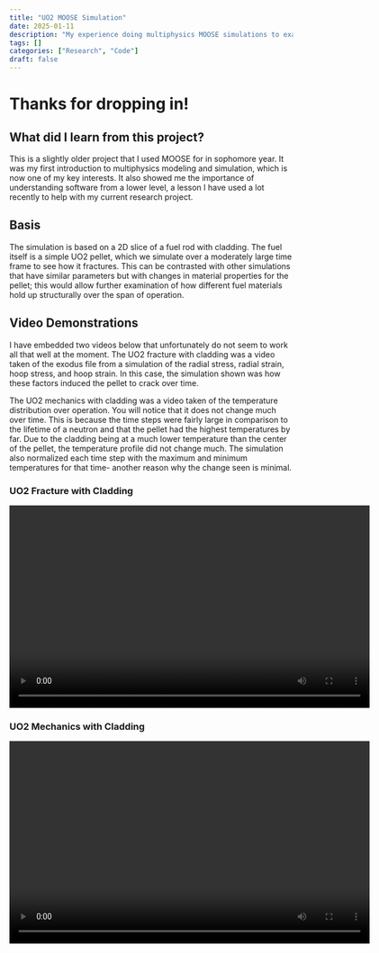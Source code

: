 ```yaml
---
title: "UO2 MOOSE Simulation"
date: 2025-01-11
description: "My experience doing multiphysics MOOSE simulations to examine stress, fracturing, and temperature during operation."
tags: []
categories: ["Research", "Code"]
draft: false
---
```


# Thanks for dropping in!

## What did I learn from this project?

This is a slightly older project that I used MOOSE for in sophomore year. It was my first introduction to multiphysics modeling and simulation, which is now one of my key interests. It also showed me the importance of understanding software from a lower level, a lesson I have used a lot recently to help with my current research project.

## Basis

The simulation is based on a 2D slice of a fuel rod with cladding. The fuel itself is a simple UO2 pellet, which we simulate over a moderately large time frame to see how it fractures. This can be contrasted with other simulations that have similar parameters but with changes in material properties for the pellet; this would allow further examination of how different fuel materials hold up structurally over the span of operation.

## Video Demonstrations

I have embedded two videos below that unfortunately do not seem to work all that well at the moment. The UO2 fracture with cladding was a video taken of the exodus file from a simulation of the radial stress, radial strain, hoop stress, and hoop strain. In this case, the simulation shown was how these factors induced the pellet to crack over time.

The UO2 mechanics with cladding was a video taken of the temperature distribution over operation. You will notice that it does not change much over time. This is because the time steps were fairly large in comparison to the lifetime of a neutron and that the pellet had the highest temperatures by far. Due to the cladding being at a much lower temperature than the center of the pellet, the temperature profile did not change much. The simulation also normalized each time step with the maximum and minimum temperatures for that time- another reason why the change seen is minimal.

### UO2 Fracture with Cladding

<video controls width="640" height="360">
  <source src="/videos/uo2fracture_with_cladding.mp4" type="video/mp4">
  Your browser does not support the video tag.
</video>

### UO2 Mechanics with Cladding

<video controls width="640" height="360">
  <source src="/videos/uo2mechanics_with_cladding.mp4" type="video/mp4">
  Your browser does not support the video tag.
</video>